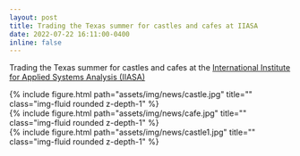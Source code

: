 ```yaml
---
layout: post
title: Trading the Texas summer for castles and cafes at IIASA
date: 2022-07-22 16:11:00-0400
inline: false
---
```


Trading the Texas summer for castles and cafes at the [International Institute for Applied Systems Analysis (IIASA)](https://iiasa.ac.at/)


<div class="row">
    <div class="col-sm mt-3 mt-md-0">
        {% include figure.html path="assets/img/news/castle.jpg" title="" class="img-fluid rounded z-depth-1" %}
    </div>
    <div class="col-sm mt-3 mt-md-0">
        {% include figure.html path="assets/img/news/cafe.jpg" title="" class="img-fluid rounded z-depth-1" %}
    </div>
</div>

<div class="row">
    <div class="col-sm mt-3 mt-md-0">
        {% include figure.html path="assets/img/news/castle1.jpg" title="" class="img-fluid rounded z-depth-1" %}
    </div>
</div>